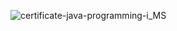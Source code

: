 
![certificate-java-programming-i_MS](https://github.com/mskowronek-git/Java/assets/75785638/c943a142-67d2-485f-aa6e-0e1bf9dc69b7)

